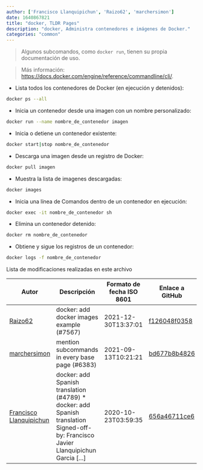 ```yaml
---
author: ['Francisco Llanquipichun', 'Raizo62', 'marchersimon']
date: 1640867821
title: "docker, TLDR Pages"
description: "docker, Administra contenedores e imágenes de Docker."
categories: "common"
---
```

> Algunos subcomandos, como `docker run`, tienen su propia documentación de uso.

> Más información: <https://docs.docker.com/engine/reference/commandline/cli/>.

- Lista todos los contenedores de Docker (en ejecución y detenidos):

```bash
docker ps --all
```

- Inicia un contenedor desde una imagen con un nombre personalizado:

```bash
docker run --name nombre_de_contenedor imagen
```

- Inicia o detiene un contenedor existente:

```bash
docker start|stop nombre_de_contenedor
```

- Descarga una imagen desde un registro de Docker:

```bash
docker pull imagen
```

- Muestra la lista de imagenes descargadas:

```bash
docker images
```

- Inicia una línea de Comandos dentro de un contenedor en ejecución:

```bash
docker exec -it nombre_de_contenedor sh
```

- Elimina un contenedor detenido:

```bash
docker rm nombre_de_contenedor
```

- Obtiene y sigue los registros de un contenedor:

```bash
docker logs -f nombre_de_contenedor
```
Lista de modificaciones realizadas en este archivo


Autor | Descripción | Formato de fecha ISO 8601 | Enlace a GitHub
------|-----|-----|-----
[Raizo62](mailto:silicium62-github@yahoo.fr) | docker: add docker images example (#7567) | 2021-12-30T13:37:01 | [f126048f0358](https://github.com/tldr-pages/tldr/commit/f126048f03580200edf9ad8fd66d7d134b3779d9)
[marchersimon](mailto:50295997+marchersimon@users.noreply.github.com) | mention subcommands in every base page (#6383) | 2021-09-13T10:21:21 | [bd677b8b4826](https://github.com/tldr-pages/tldr/commit/bd677b8b48260e301fb99fea794f4dc1458d1562)
[Francisco Llanquipichun](mailto:Francisco.llanquipichun@gmail.com) | docker: add Spanish translation (#4789) * docker: add Spanish translation Signed-off-by: Francisco Javier Llanquipichun Garcia [...] | 2020-10-23T03:59:35 | [656a46711ce6](https://github.com/tldr-pages/tldr/commit/656a46711ce68421e1d862db00e0a620084219bd)

